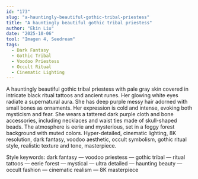 ```yaml
---
id: "173"
slug: "a-hauntingly-beautiful-gothic-tribal-priestess"
title: "A hauntingly beautiful gothic tribal priestess"
author: "Ekin Liu"
date: "2025-10-06"
tool: "Imagen 4, Seedream"
tags:
  - Dark Fantasy
  - Gothic Tribal
  - Voodoo Priestess
  - Occult Ritual
  - Cinematic Lighting
---
```


A hauntingly beautiful gothic tribal priestess with pale gray skin covered in intricate black ritual tattoos and ancient runes. Her glowing white eyes radiate a supernatural aura. She has deep purple messy hair adorned with small bones as ornaments. Her expression is cold and intense, evoking both mysticism and fear. She wears a tattered dark purple cloth and bone accessories, including necklaces and waist ties made of skull-shaped beads. The atmosphere is eerie and mysterious, set in a foggy forest background with muted colors. Hyper-detailed, cinematic lighting, 8K resolution, dark fantasy, voodoo aesthetic, occult symbolism, gothic ritual style, realistic texture and tone, masterpiece.

Style keywords:
dark fantasy — voodoo priestess — gothic tribal — ritual tattoos — eerie forest — mystical — ultra detailed — haunting beauty — occult fashion — cinematic realism — 8K masterpiece
